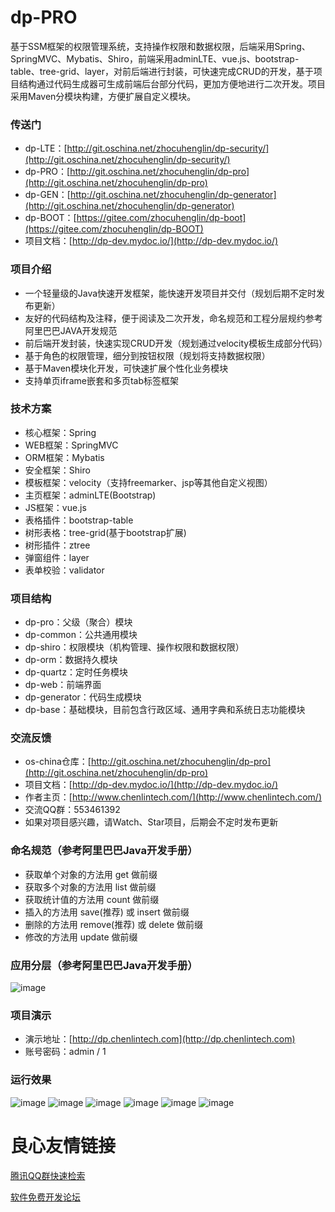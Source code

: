 # dp-PRO
基于SSM框架的权限管理系统，支持操作权限和数据权限，后端采用Spring、SpringMVC、Mybatis、Shiro，前端采用adminLTE、vue.js、bootstrap-table、tree-grid、layer，对前后端进行封装，可快速完成CRUD的开发，基于项目结构通过代码生成器可生成前端后台部分代码，更加方便地进行二次开发。项目采用Maven分模块构建，方便扩展自定义模块。

### 传送门
- dp-LTE：[http://git.oschina.net/zhocuhenglin/dp-security/](http://git.oschina.net/zhocuhenglin/dp-security/)
- dp-PRO：[http://git.oschina.net/zhocuhenglin/dp-pro](http://git.oschina.net/zhocuhenglin/dp-pro)
- dp-GEN：[http://git.oschina.net/zhocuhenglin/dp-generator](http://git.oschina.net/zhocuhenglin/dp-generator)
- dp-BOOT：[https://gitee.com/zhocuhenglin/dp-boot](https://gitee.com/zhocuhenglin/dp-BOOT)
- 项目文档：[http://dp-dev.mydoc.io/](http://dp-dev.mydoc.io/)
### 项目介绍
- 一个轻量级的Java快速开发框架，能快速开发项目并交付（规划后期不定时发布更新）
- 友好的代码结构及注释，便于阅读及二次开发，命名规范和工程分层规约参考阿里巴巴JAVA开发规范
- 前后端开发封装，快速实现CRUD开发（规划通过velocity模板生成部分代码）
- 基于角色的权限管理，细分到按钮权限（规划将支持数据权限）
- 基于Maven模块化开发，可快速扩展个性化业务模块
- 支持单页iframe嵌套和多页tab标签框架
### 技术方案
- 核心框架：Spring
- WEB框架：SpringMVC
- ORM框架：Mybatis
- 安全框架：Shiro
- 模板框架：velocity（支持freemarker、jsp等其他自定义视图）
- 主页框架：adminLTE(Bootstrap)
- JS框架：vue.js
- 表格插件：bootstrap-table
- 树形表格：tree-grid(基于bootstrap扩展)
- 树形插件：ztree
- 弹窗组件：layer
- 表单校验：validator
### 项目结构
- dp-pro：父级（聚合）模块
- dp-common：公共通用模块
- dp-shiro：权限模块（机构管理、操作权限和数据权限）
- dp-orm：数据持久模块
- dp-quartz：定时任务模块
- dp-web：前端界面
- dp-generator：代码生成模块
- dp-base：基础模块，目前包含行政区域、通用字典和系统日志功能模块
### 交流反馈
- os-china仓库：[http://git.oschina.net/zhocuhenglin/dp-pro](http://git.oschina.net/zhocuhenglin/dp-pro)
- 项目文档：[http://dp-dev.mydoc.io/](http://dp-dev.mydoc.io/)
- 作者主页：[http://www.chenlintech.com/](http://www.chenlintech.com/)
- 交流QQ群：553461392
- 如果对项目感兴趣，请Watch、Star项目，后期会不定时发布更新
### 命名规范（参考阿里巴巴Java开发手册）
-  获取单个对象的方法用 get 做前缀
-  获取多个对象的方法用 list 做前缀
-  获取统计值的方法用 count 做前缀
-  插入的方法用 save(推荐) 或 insert 做前缀
-  删除的方法用 remove(推荐) 或 delete 做前缀
-  修改的方法用 update 做前缀
### 应用分层（参考阿里巴巴Java开发手册）
![image](http://chenlintech.com:8080/statics/common/0.png)
### 项目演示
- 演示地址：[http://dp.chenlintech.com](http://dp.chenlintech.com)
- 账号密码：admin / 1
### 运行效果
![image](http://chenlintech.com:8080/statics/pro/6.png)
![image](http://chenlintech.com:8080/statics/pro/1.png)
![image](http://chenlintech.com:8080/statics/pro/2.png)
![image](http://chenlintech.com:8080/statics/pro/3.png)
![image](http://chenlintech.com:8080/statics/pro/4.png)
![image](http://chenlintech.com:8080/statics/pro/5.png)

 # 良心友情链接

[腾讯QQ群快速检索](http://u.720life.cn/s/8cf73f7c)

[软件免费开发论坛](http://u.720life.cn/s/bbb01dc0)